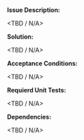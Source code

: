 **Issue Description:**

<TBD / N/A>

**Solution:**

<TBD / N/A>

**Acceptance Conditions:**

<TBD / N/A>

**Requierd Unit Tests:**

<TBD / N/A>

**Dependencies:**

<TBD / N/A>

